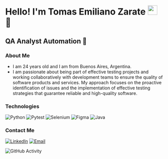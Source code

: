 <h1>Hello! I'm Tomas Emiliano Zarate <img src="https://raw.githubusercontent.com/iampavangandhi/iampavangandhi/master/gifs/Hi.gif" width="30px"> 🚀</h1>
<h2>QA Analyst Automation 🎨</h2>

### About Me
- I am 24 years old and I am from Buenos Aires, Argentina.
- I am passionate about being part of effective testing projects and working collaboratively with development teams to ensure the quality of software products and services. My approach focuses on the proactive identification of issues and the implementation of effective testing strategies that guarantee reliable and high-quality software.

### Technologies
  ![Python](https://img.shields.io/badge/-Python-333333?style=flat&logo=python)
  ![Pytest](https://img.shields.io/badge/-Pytest-333333?style=flat&logo=pytest)
  ![Selenium](https://img.shields.io/badge/-Selenium-333333?style=flat&logo=selenium)
  ![Figma](https://img.shields.io/badge/-Figma-333333?style=flat&logo=figma)
  ![Java](https://img.shields.io/badge/-Java-333333?style=flat&logo=java)

### Contact Me
<a href="https://www.linkedin.com/in/tomasemilianozarate99/"><img alt="LinkedIn" src="https://img.shields.io/badge/LinkedIn-Tomas%20Emiliano%20Zarate-blue?style=flat-square&logo=linkedin"></a>
<a href="zaratetomas99@gmail.com"><img alt="Email" src="https://img.shields.io/badge/Gmail-zaratetomas99@gmail.com-blue?style=flat-square&logo=gmail"></a>


![GitHub Activity](https://github-readme-stats.vercel.app/api?username=TOMASEZARATE&show_icons=true)
